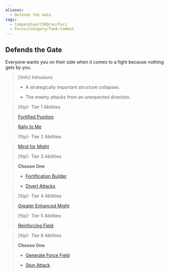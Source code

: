 ```yaml
---
aliases:
  - Defends the Gate
tags:
  - Compendium/CSRD/en/Foci
  - Focus/Category/Tank-Combat
---
```

  
    
## Defends the Gate    
Everyone wants you on their side when it comes to a fight because nothing gets by you.    
  
>[!info] Intrusions    
>- A strategically important structure collapses.    
>- The enemy attacks from an unexpected direction.    
  
  
>[!tip]- Tier 1 Abilities    
> [Fortified Position](Fortified-Position.md)    
> [Rally to Me](Rally-to-Me.md)    
  
  
>[!tip]- Tier 2 Abilities    
> [Mind for Might](Mind-for-Might.md)    
  
  
>[!tip]- Tier 3 Abilities    
> **Choose One**    
>- [Fortification Builder](Fortification-Builder.md)    
>- [Divert Attacks](Divert-Attacks.md)    
  
  
>[!tip]- Tier 4 Abilities    
> [Greater Enhanced Might](Greater-Enhanced-Might.md)    
  
  
>[!tip]- Tier 5 Abilities    
> [Reinforcing Field](Reinforcing-Field.md)    
  
  
>[!tip]- Tier 6 Abilities    
> **Choose One**    
>- [Generate Force Field](Generate-Force-Field.md)    
>- [Stun Attack](Stun-Attack.md)